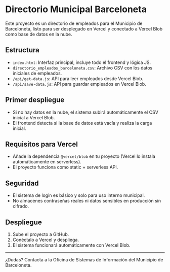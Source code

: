 # Directorio Municipal Barceloneta

Este proyecto es un directorio de empleados para el Municipio de Barceloneta, listo para ser desplegado en Vercel y conectado a Vercel Blob como base de datos en la nube.

## Estructura
- `index.html`: Interfaz principal, incluye todo el frontend y lógica JS.
- `directorio_empleados_barceloneta.csv`: Archivo CSV con los datos iniciales de empleados.
- `/api/get-data.js`: API para leer empleados desde Vercel Blob.
- `/api/save-data.js`: API para guardar empleados en Vercel Blob.

## Primer despliegue
- Si no hay datos en la nube, el sistema subirá automáticamente el CSV inicial a Vercel Blob.
- El frontend detecta si la base de datos está vacía y realiza la carga inicial.

## Requisitos para Vercel
- Añade la dependencia `@vercel/blob` en tu proyecto (Vercel lo instala automáticamente en serverless).
- El proyecto funciona como static + serverless API.

## Seguridad
- El sistema de login es básico y solo para uso interno municipal.
- No almacenes contraseñas reales ni datos sensibles en producción sin cifrado.

## Despliegue
1. Sube el proyecto a GitHub.
2. Conéctalo a Vercel y despliega.
3. El sistema funcionará automáticamente con Vercel Blob.

---

¿Dudas? Contacta a la Oficina de Sistemas de Información del Municipio de Barceloneta.
